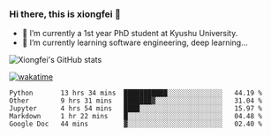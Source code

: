 ### Hi there, this is xiongfei 👋


- 🔭 I’m currently a 1st year PhD student at Kyushu University.
- 🌱 I’m currently learning software engineering, deep learning...

<!--
**Toma62299781/Toma62299781** is a ✨ _special_ ✨ repository because its `README.md` (this file) appears on your GitHub profile.
Here are some ideas to get you started:
-->

![Xiongfei's GitHub stats](https://github-readme-stats.vercel.app/api?username=Toma62299781)


[![wakatime](https://wakatime.com/badge/user/9e8d5516-d162-43e7-9563-87295d455a71.svg)](https://wakatime.com/@9e8d5516-d162-43e7-9563-87295d455a71)

<!--START_SECTION:waka-->
```text
Python       13 hrs 34 mins  ███████████░░░░░░░░░░░░░░   44.19 % 
Other        9 hrs 31 mins   ███████▓░░░░░░░░░░░░░░░░░   31.04 % 
Jupyter      4 hrs 54 mins   ████░░░░░░░░░░░░░░░░░░░░░   15.97 % 
Markdown     1 hr 22 mins    █░░░░░░░░░░░░░░░░░░░░░░░░   04.48 % 
Google Doc   44 mins         ▓░░░░░░░░░░░░░░░░░░░░░░░░   02.40 % 
```
<!--END_SECTION:waka-->

